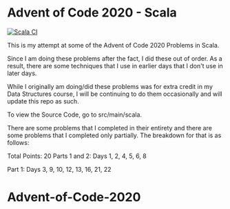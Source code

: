 # Advent of Code 2020 - Scala
[![Scala CI](https://github.com/sim642/adventofcode/workflows/Scala%20CI/badge.svg?branch=master)](https://github.com/sim642/adventofcode/actions?query=workflow%3A%22Scala+CI%22)

This is my attempt at some of the Advent of Code 2020 Problems in Scala.

Since I am doing these problems after the fact, I did these out of order. As a result, there are some techniques that I use in earlier days that I don't use in later days. 

While I originally am doing/did these problems was for extra credit in my Data Structures course, I will be continuing to do them occasionally and will update this repo as such. 

To view the Source Code, go to src/main/scala.

There are some problems that I completed in their entirety and there are some problems that I completed only partially. The breakdown for that is as follows:

Total Points: 20
Parts 1 and 2:
Days 1, 2, 4, 5, 6, 8

Part 1:
Days 3, 9, 10, 12, 13, 16, 21, 22
# Advent-of-Code-2020

